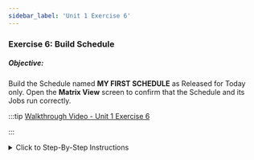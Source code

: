 ```yaml
---
sidebar_label: 'Unit 1 Exercise 6'
---
```


### Exercise 6: Build Schedule

##### Objective:

Build the Schedule named **MY FIRST SCHEDULE** as Released for Today only. Open the **Matrix View** screen to confirm that the Schedule and its Jobs run correctly.

<!--
<video width="320" height="240" controls>
  <source src="videobasic/U1E6.mp4" type="video/mp4"></source>
Your browser does not support the video tag.
</video>
-->

:::tip [Walkthrough Video - Unit 1 Exercise 6](../static/videobasic/U1E6.mp4)

:::

<details>

<summary>Click to Step-By-Step Instructions</summary>

1.	Under the **Operation** topic, Double-Click on **Schedule Build**. 
2.	In the **Schedule Selection** section, select **My First Schedule** to build.
3.	In the **Scheduling Dates** section:
  *	Click the **Calendar** button (to the right of the textbox) to select the **date** from the monthly Calendar (Today for Start and Stop). 
4.	Click the **Build** button.
5.	In the **Build Properties** window:
  * Mark the **Released** option button to automatically build the Schedule
6.	Click the **OK** button.
7.	Close the **Build Schedules** screen.
8.	Under the **Operation** topic, Double-Click on **Matrix**.
  *	Verify that the Schedule **My First Schedule** has successfully completed.
  *	Close the **Matrix** view window.

</details>
